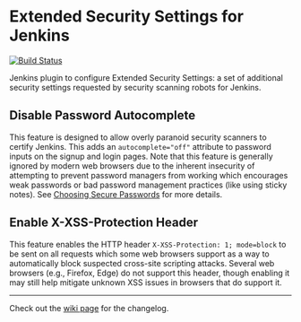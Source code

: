 # Extended Security Settings for Jenkins

[![Build Status](https://ci.jenkins.io/buildStatus/icon?job=Plugins/paranoia-plugin/master)](https://ci.jenkins.io/job/Plugins/job/paranoia-plugin/job/master/)

Jenkins plugin to configure Extended Security Settings: a set of additional security settings requested by security scanning robots for Jenkins.

## Disable Password Autocomplete

This feature is designed to allow overly paranoid security scanners to certify Jenkins.
This adds an `autocomplete="off"` attribute to password inputs on the signup and login pages.
Note that this feature is generally ignored by modern web browsers due to the inherent insecurity of attempting to prevent password managers from working which encourages weak passwords or bad password management practices (like using sticky notes).
See [Choosing Secure Passwords](https://www.schneier.com/blog/archives/2014/03/choosing_secure_1.html) for more details.

## Enable X-XSS-Protection Header

This feature enables the HTTP header `X-XSS-Protection: 1; mode=block` to be sent on all requests which some web browsers support as a way to automatically block suspected cross-site scripting attacks.
Several web browsers (e.g., Firefox, Edge) do not support this header, though enabling it may still help mitigate unknown XSS issues in browsers that do support it.

---

Check out the [wiki page](https://wiki.jenkins.io/display/JENKINS/Extended+Security+Settings+Plugin) for the changelog.
